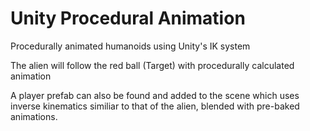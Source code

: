 # Unity Procedural Animation
Procedurally animated humanoids using Unity's IK system
 
 The alien will follow the red ball (Target) with procedurally calculated animation
 
 A player prefab can also be found and added to the scene which uses inverse kinematics similiar to that of the alien, blended with pre-baked animations.
